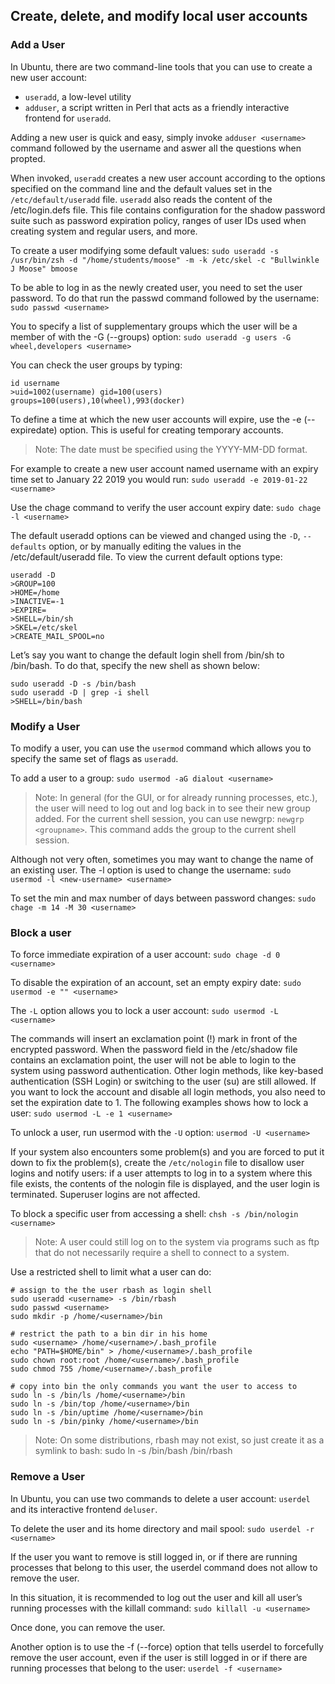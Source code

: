 ## Create, delete, and modify local user accounts

### Add a User

In Ubuntu, there are two command-line tools that you can use to create a new user account: 

- `useradd`, a low-level utility
- `adduser`, a script written in Perl that acts as a friendly interactive frontend for `useradd`.

Adding a new user is quick and easy, simply invoke `adduser <username>` command followed by the username and aswer all the questions when propted.

When invoked, `useradd` creates a new user account according to the options specified on the command line and the default values set in the `/etc/default/useradd` file. `useradd` also reads the content of the /etc/login.defs file. This file contains configuration for the shadow password suite such as password expiration policy, ranges of user IDs used when creating system and regular users, and more.

To create a user modifying some default values:
`sudo useradd -s /usr/bin/zsh -d "/home/students/moose" -m -k /etc/skel -c "Bullwinkle J Moose" bmoose`

To be able to log in as the newly created user, you need to set the user password. To do that run the passwd command followed by the username:
`sudo passwd <username>`

You to specify a list of supplementary groups which the user will be a member of with the -G (--groups) option:
`sudo useradd -g users -G wheel,developers <username>`

You can check the user groups by typing:
```
id username
>uid=1002(username) gid=100(users) groups=100(users),10(wheel),993(docker)
```

To define a time at which the new user accounts will expire, use the -e (--expiredate) option. This is useful for creating temporary accounts.

> Note: The date must be specified using the YYYY-MM-DD format.

For example to create a new user account named username with an expiry time set to January 22 2019 you would run:
`sudo useradd -e 2019-01-22 <username>`

Use the chage command to verify the user account expiry date:
`sudo chage -l <username>`

The default useradd options can be viewed and changed using the `-D`, `--defaults` option, or by manually editing the values in the /etc/default/useradd file.
To view the current default options type:
```
useradd -D
>GROUP=100
>HOME=/home
>INACTIVE=-1
>EXPIRE=
>SHELL=/bin/sh
>SKEL=/etc/skel
>CREATE_MAIL_SPOOL=no
```

Let’s say you want to change the default login shell from /bin/sh to /bin/bash. To do that, specify the new shell as shown below:
```
sudo useradd -D -s /bin/bash
sudo useradd -D | grep -i shell
>SHELL=/bin/bash
```

### Modify a User

To modify a user, you can use the `usermod` command which allows you to specify the same set of flags as `useradd`.

To add a user to a group: `sudo usermod -aG dialout <username>`

> Note: In general (for the GUI, or for already running processes, etc.), the user will need to log out and log back in to see their new group added. For the current shell session, you can use newgrp: `newgrp <groupname>`. This command adds the group to the current shell session.

Although not very often, sometimes you may want to change the name of an existing user. The -l option is used to change the username:
`sudo usermod -l <new-username> <username>`

To set the min and max number of days between password changes: `sudo chage -m 14 -M 30 <username>`

### Block a user

To force immediate expiration of a user account: `sudo chage -d 0 <username>`

To disable the expiration of an account, set an empty expiry date: `sudo usermod -e "" <username>`

The `-L` option allows you to lock a user account: `sudo usermod -L <username>`

The commands will insert an exclamation point (!) mark in front of the encrypted password. When the password field in the /etc/shadow file contains an exclamation point, the user will not be able to login to the system using password authentication. Other login methods, like key-based authentication (SSH Login) or switching to the user (su) are still allowed. If you want to lock the account and disable all login methods, you also need to set the expiration date to 1. The following examples shows how to lock a user: `sudo usermod -L -e 1 <username>`

To unlock a user, run usermod with the `-U` option: `usermod -U <username>`

If your system also encounters some problem(s) and you are forced to put it down to fix the problem(s), create the `/etc/nologin` file to disallow user logins and notify users: if a user attempts to log in to a system where this file exists, the contents of the nologin file is displayed, and the user login is terminated. Superuser logins are not affected. 

To block a specific user from accessing a shell: `chsh -s /bin/nologin <username>`

> Note: A user could still log on to the system via programs such as ftp that do not necessarily require a shell to connect to a system.

Use a restricted shell to limit what a user can do:
```
# assign to the the user rbash as login shell
sudo useradd <username> -s /bin/rbash
sudo passwd <username>
sudo mkdir -p /home/<username>/bin

# restrict the path to a bin dir in his home
sudo <username> /home/<username>/.bash_profile
echo "PATH=$HOME/bin" > /home/<username>/.bash_profile
sudo chown root:root /home/<username>/.bash_profile
sudo chmod 755 /home/<username>/.bash_profile

# copy into bin the only commands you want the user to access to
sudo ln -s /bin/ls /home/<username>/bin
sudo ln -s /bin/top /home/<username>/bin
sudo ln -s /bin/uptime /home/<username>/bin
sudo ln -s /bin/pinky /home/<username>/bin
```

> Note: On some distributions, rbash may not exist, so just create it as a symlink to bash: sudo ln -s /bin/bash /bin/rbash 

### Remove a User

In Ubuntu, you can use two commands to delete a user account: `userdel` and its interactive frontend `deluser`.

To delete the user and its home directory and mail spool: `sudo userdel -r <username>`

If the user you want to remove is still logged in, or if there are running processes that belong to this user, the userdel command does not allow to remove the user.

In this situation, it is recommended to log out the user and kill all user’s running processes with the killall command:
`sudo killall -u <username>`

Once done, you can remove the user.

Another option is to use the -f (--force) option that tells userdel to forcefully remove the user account, even if the user is still logged in or if there are running processes that belong to the user: `userdel -f <username>`
